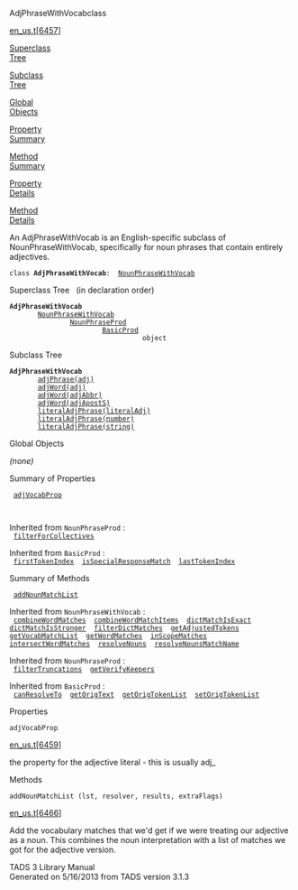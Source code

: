 <span class="title">AdjPhraseWithVocab</span><span class="type">class</span>

[en_us.t](../file/en_us.t.html)\[[6457](../source/en_us.t.html#6457)\]

[Superclass  
Tree](#_SuperClassTree_)

[Subclass  
Tree](#_SubClassTree_)

[Global  
Objects](#_ObjectSummary_)

[Property  
Summary](#_PropSummary_)

[Method  
Summary](#_MethodSummary_)

[Property  
Details](#_Properties_)

[Method  
Details](#_Methods_)

<div class="fdesc">

An AdjPhraseWithVocab is an English-specific subclass of
NounPhraseWithVocab, specifically for noun phrases that contain entirely
adjectives.

`class `**`AdjPhraseWithVocab`**` :   `[`NounPhraseWithVocab`](../object/NounPhraseWithVocab.html)

</div>

<span id="_SuperClassTree_"></span>

<div class="mjhd">

<span class="hdln">Superclass Tree</span>   (in declaration order)

</div>

**`AdjPhraseWithVocab`**  
`         `[`NounPhraseWithVocab`](../object/NounPhraseWithVocab.html)  
`                 `[`NounPhraseProd`](../object/NounPhraseProd.html)  
`                         `[`BasicProd`](../object/BasicProd.html)  
`                                 object`  
<span id="_SubClassTree_"></span>

<div class="mjhd">

<span class="hdln">Subclass Tree</span>  

</div>

**`AdjPhraseWithVocab`**  
`         `[`adjPhrase(adj)`](../object/adjPhrase(adj).html)  
`         `[`adjWord(adj)`](../object/adjWord(adj).html)  
`         `[`adjWord(adjAbbr)`](../object/adjWord(adjAbbr).html)  
`         `[`adjWord(adjApostS)`](../object/adjWord(adjApostS).html)  
`         `[`literalAdjPhrase(literalAdj)`](../object/literalAdjPhrase(literalAdj).html)  
`         `[`literalAdjPhrase(number)`](../object/literalAdjPhrase(number).html)  
`         `[`literalAdjPhrase(string)`](../object/literalAdjPhrase(string).html)  
<span id="_ObjectSummary_"></span>

<div class="mjhd">

<span class="hdln">Global Objects</span>  

</div>

*(none)* <span id="_PropSummary_"></span>

<div class="mjhd">

<span class="hdln">Summary of Properties</span>  

</div>

` `[`adjVocabProp`](#adjVocabProp)`  `

` `

Inherited from `NounPhraseProd` :  
` `[`filterForCollectives`](../object/NounPhraseProd.html#filterForCollectives)`  `

Inherited from `BasicProd` :  
` `[`firstTokenIndex`](../object/BasicProd.html#firstTokenIndex)`  `[`isSpecialResponseMatch`](../object/BasicProd.html#isSpecialResponseMatch)`  `[`lastTokenIndex`](../object/BasicProd.html#lastTokenIndex)`  `

<span id="_MethodSummary_"></span>

<div class="mjhd">

<span class="hdln">Summary of Methods</span>  

</div>

` `[`addNounMatchList`](#addNounMatchList)`  `

Inherited from `NounPhraseWithVocab` :  
` `[`combineWordMatches`](../object/NounPhraseWithVocab.html#combineWordMatches)`  `[`combineWordMatchItems`](../object/NounPhraseWithVocab.html#combineWordMatchItems)`  `[`dictMatchIsExact`](../object/NounPhraseWithVocab.html#dictMatchIsExact)`  `[`dictMatchIsStronger`](../object/NounPhraseWithVocab.html#dictMatchIsStronger)`  `[`filterDictMatches`](../object/NounPhraseWithVocab.html#filterDictMatches)`  `[`getAdjustedTokens`](../object/NounPhraseWithVocab.html#getAdjustedTokens)`  `[`getVocabMatchList`](../object/NounPhraseWithVocab.html#getVocabMatchList)`  `[`getWordMatches`](../object/NounPhraseWithVocab.html#getWordMatches)`  `[`inScopeMatches`](../object/NounPhraseWithVocab.html#inScopeMatches)`  `[`intersectWordMatches`](../object/NounPhraseWithVocab.html#intersectWordMatches)`  `[`resolveNouns`](../object/NounPhraseWithVocab.html#resolveNouns)`  `[`resolveNounsMatchName`](../object/NounPhraseWithVocab.html#resolveNounsMatchName)`  `

Inherited from `NounPhraseProd` :  
` `[`filterTruncations`](../object/NounPhraseProd.html#filterTruncations)`  `[`getVerifyKeepers`](../object/NounPhraseProd.html#getVerifyKeepers)`  `

Inherited from `BasicProd` :  
` `[`canResolveTo`](../object/BasicProd.html#canResolveTo)`  `[`getOrigText`](../object/BasicProd.html#getOrigText)`  `[`getOrigTokenList`](../object/BasicProd.html#getOrigTokenList)`  `[`setOrigTokenList`](../object/BasicProd.html#setOrigTokenList)`  `

<span id="_Properties_"></span>

<div class="mjhd">

<span class="hdln">Properties</span>  

</div>

<span id="adjVocabProp"></span>

`adjVocabProp`

[en_us.t](../file/en_us.t.html)\[[6459](../source/en_us.t.html#6459)\]

<div class="desc">

the property for the adjective literal - this is usually adj\_

</div>

<span id="_Methods_"></span>

<div class="mjhd">

<span class="hdln">Methods</span>  

</div>

<span id="addNounMatchList"></span>

`addNounMatchList (lst, resolver, results, extraFlags)`

[en_us.t](../file/en_us.t.html)\[[6466](../source/en_us.t.html#6466)\]

<div class="desc">

Add the vocabulary matches that we'd get if we were treating our
adjective as a noun. This combines the noun interpretation with a list
of matches we got for the adjective version.

</div>

<div class="ftr">

TADS 3 Library Manual  
Generated on 5/16/2013 from TADS version 3.1.3

</div>
